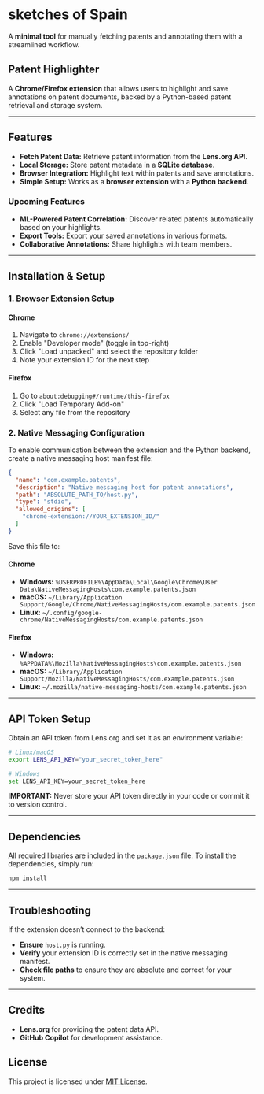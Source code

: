 # sketches of Spain

A **minimal tool** for manually fetching patents and annotating them with a streamlined workflow.

## **Patent Highlighter**

A **Chrome/Firefox extension** that allows users to highlight and save annotations on patent documents, backed by a Python-based patent retrieval and storage system.

---

## **Features**

- **Fetch Patent Data:** Retrieve patent information from the **Lens.org API**.
- **Local Storage:** Store patent metadata in a **SQLite database**.
- **Browser Integration:** Highlight text within patents and save annotations.
- **Simple Setup:** Works as a **browser extension** with a **Python backend**.

### **Upcoming Features**

- **ML-Powered Patent Correlation:** Discover related patents automatically based on your highlights.
- **Export Tools:** Export your saved annotations in various formats.
- **Collaborative Annotations:** Share highlights with team members.

---

## **Installation & Setup**

### **1. Browser Extension Setup**

#### **Chrome**

1. Navigate to `chrome://extensions/`
2. Enable "Developer mode" (toggle in top-right)
3. Click "Load unpacked" and select the repository folder
4. Note your extension ID for the next step

#### **Firefox**

1. Go to `about:debugging#/runtime/this-firefox`
2. Click "Load Temporary Add-on"
3. Select any file from the repository

### **2. Native Messaging Configuration**

To enable communication between the extension and the Python backend, create a native messaging host manifest file:

```json
{
  "name": "com.example.patents",
  "description": "Native messaging host for patent annotations",
  "path": "ABSOLUTE_PATH_TO/host.py",
  "type": "stdio",
  "allowed_origins": [
    "chrome-extension://YOUR_EXTENSION_ID/"
  ]
}
```

Save this file to:

#### **Chrome**

- **Windows:** `%USERPROFILE%\AppData\Local\Google\Chrome\User Data\NativeMessagingHosts\com.example.patents.json`
- **macOS:** `~/Library/Application Support/Google/Chrome/NativeMessagingHosts/com.example.patents.json`
- **Linux:** `~/.config/google-chrome/NativeMessagingHosts/com.example.patents.json`

#### **Firefox**

- **Windows:** `%APPDATA%\Mozilla\NativeMessagingHosts\com.example.patents.json`
- **macOS:** `~/Library/Application Support/Mozilla/NativeMessagingHosts/com.example.patents.json`
- **Linux:** `~/.mozilla/native-messaging-hosts/com.example.patents.json`

---

## API Token Setup

Obtain an API token from Lens.org and set it as an environment variable:

```bash
# Linux/macOS
export LENS_API_KEY="your_secret_token_here"

# Windows
set LENS_API_KEY=your_secret_token_here
```

**IMPORTANT:** Never store your API token directly in your code or commit it to version control.

---

## **Dependencies**

All required libraries are included in the `package.json` file. To install the dependencies, simply run:

```bash
npm install
```

---

## **Troubleshooting**

If the extension doesn’t connect to the backend:

- **Ensure** `host.py` is running.
- **Verify** your extension ID is correctly set in the native messaging manifest.
- **Check file paths** to ensure they are absolute and correct for your system.

---

## **Credits**

- **Lens.org** for providing the patent data API.
- **GitHub Copilot** for development assistance.

## **License**

This project is licensed under [MIT License](LICENSE).

